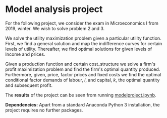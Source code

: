 # Model analysis project

For the following project, we consider the exam in Microeconomics I from 2019, winter. We wish to solve problem 2 and 3. 

We solve the utility maximization problem given a particular utility function. First, we find a general solution and map the indifference curves for certain levels of utility. Thereafter, we find optimal solutions for given levels of Income and prices.

Given a production function and certain cost_structure we solve a firm's profit maximization problem and find the firm's optimal quantity produced. Furthermore, given, price, factor prices and fixed costs we find the optimal conditional factor demands of labour, $l$, and capital, $k$, the optimal quantity and subsequent profit.

The **results** of the project can be seen from running [modelproject.ipynb](modelproject.ipynb).

**Dependencies:** Apart from a standard Anaconda Python 3 installation, the project requires no further packages.
